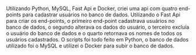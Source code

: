 Utilizando Python, MySQL, Fast Api e Docker, criei uma api com quatro end-points para cadastrar usuários no banco de dados.
Utilizando o Fast Api para criar os end-points, o primeiro end-point cadastrava usuários no banco de dados, o segundo alterava os dados do usuário, o terceiro excluía o usuário do banco de dados e o quarto retornava os nomes de todos os usuários cadastrados.
O scripts foi todo feito em Python, o banco de dados utilizado foi o MySQL e utilizei o Docker para subir o banco de dados.
